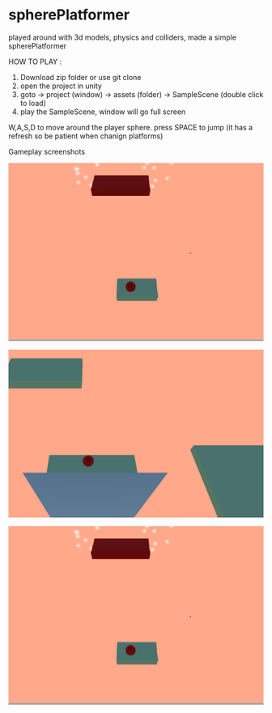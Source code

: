 # spherePlatformer
played around with 3d models, physics and colliders, made a simple spherePlatformer


HOW TO PLAY :

1. Download zip folder or use git clone <repo>
2. open the project in unity 
3. goto -> project (window) -> assets (folder) -> SampleScene (double click to load)
4. play the SampleScene, window will go full screen

W,A,S,D to move around the player sphere. press SPACE to jump (it has a refresh so be patient when chanign platforms)

Gameplay screenshots

![](sc3.PNG)


![](sc2.PNG)


![](sc3.PNG)
